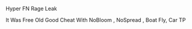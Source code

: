 
Hyper FN Rage Leak

It Was Free Old Good Cheat With NoBloom , NoSpread , Boat Fly, Car TP










